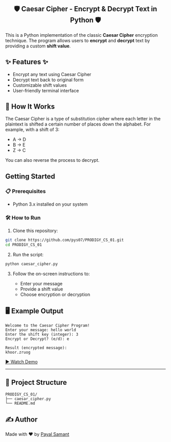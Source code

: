 
<h2 align="center"> 🛡️ Caesar Cipher - Encrypt & Decrypt Text in Python 🛡️</h2>

This is a Python implementation of the classic **Caesar Cipher** encryption technique. The program allows users to **encrypt** and **decrypt** text by providing a custom **shift value**.

## ✨ Features ✨

* Encrypt any text using Caesar Cipher
* Decrypt text back to original form
* Customizable shift values
* User-friendly terminal interface

## 🧪 How It Works

The Caesar Cipher is a type of substitution cipher where each letter in the plaintext is shifted a certain number of places down the alphabet. For example, with a shift of 3:

* A → D
* B → E
* Z → C

You can also reverse the process to decrypt.

##  Getting Started

### 📋 Prerequisites

* Python 3.x installed on your system

### 🛠️ How to Run

1. Clone this repository:

```bash
git clone https://github.com/pys07/PRODIGY_CS_01.git
cd PRODIGY_CS_01
```

2. Run the script:

```bash
python caesar_cipher.py
```

3. Follow the on-screen instructions to:

   * Enter your message
   * Provide a shift value
   * Choose encryption or decryption

## 🖥️ Example Output

```
Welcome to the Caesar Cipher Program!
Enter your message: hello world
Enter the shift key (integer): 3
Encrypt or Decrypt? (e/d): e

Result (encrypted message):
khoor.zruog
```

[▶️ Watch Demo](demo/Caesar_Cipher.mp4)


---

## 📂 Project Structure

```
PRODIGY_CS_01/
├── caesar_cipher.py
└── README.md
```

## ✍️ Author

Made with ❤️ by [Payal Samant](https://github.com/pys07)

